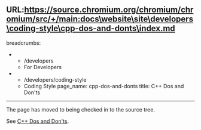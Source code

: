 URL:https://source.chromium.org/chromium/chromium/src/+/main:docs\website\site\developers\coding-style\cpp-dos-and-donts\index.md
---
breadcrumbs:
- - /developers
  - For Developers
- - /developers/coding-style
  - Coding Style
page_name: cpp-dos-and-donts
title: C++ Dos and Don'ts
---

The page has moved to being checked in to the source tree.

See [C++ Dos and
Don'ts](https://chromium.googlesource.com/chromium/src/+/HEAD/styleguide/c++/c++-dos-and-donts.md).

